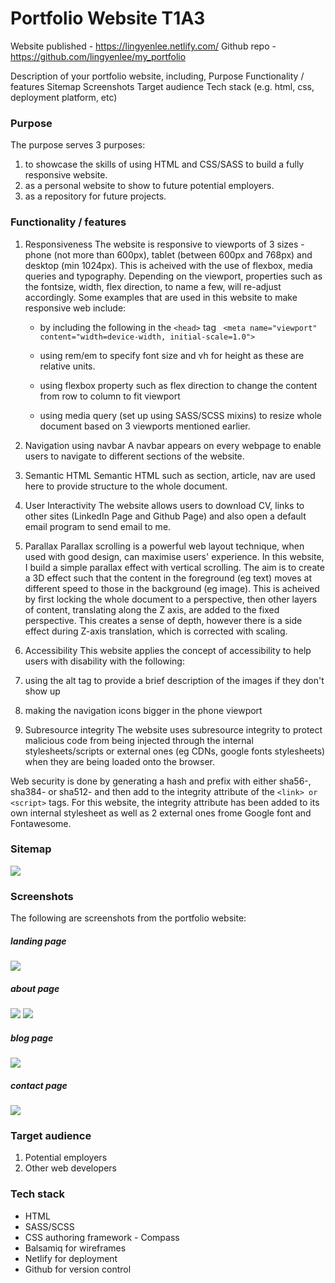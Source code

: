 # Portfolio Website T1A3

Website published - https://lingyenlee.netlify.com/
Github repo - https://github.com/lingyenlee/my_portfolio

Description of your portfolio website, including,
Purpose
Functionality / features
Sitemap
Screenshots
Target audience
Tech stack (e.g. html, css, deployment platform, etc)

### Purpose

The purpose serves 3 purposes:

1. to showcase the skills of using HTML and CSS/SASS to build a fully responsive website.
2. as a personal website to show to future potential employers.
3. as a repository for future projects.

### Functionality / features

1. Responsiveness
   The website is responsive to viewports of 3 sizes - phone (not more than 600px), tablet (between 600px and 768px) and desktop (min 1024px). This is acheived with the use of flexbox, media queries and typography. Depending on the viewport, properties such as the fontsize, width, flex direction, to name a few, will re-adjust accordingly. Some examples that are used in this website to make responsive web include:

   - by including the following in the ```<head>``` tag
   ``` <meta name="viewport" content="width=device-width, initial-scale=1.0">```

   - using rem/em to specify font size and vh for height as these are relative units.

   - using flexbox property such as flex direction to change the content from row to column to fit viewport

   - using media query (set up using SASS/SCSS mixins) to resize whole document based on 3 viewports mentioned earlier.


2. Navigation using navbar
   A navbar appears on every webpage to enable users to navigate to different sections of the website.

3. Semantic HTML
   Semantic HTML such as section, article, nav are used here to provide structure to the whole document.

4. User Interactivity
   The website allows users to download CV, links to other sites (LinkedIn Page and Github Page) and also open a default email program to send email to me.

5. Parallax
   Parallax scrolling is a powerful web layout technique, when used with good design, can maximise users' experience. In this website, I build a simple parallax effect with vertical scrolling. The aim is to create a 3D effect such that the content in the foreground (eg text) moves at different speed to those in the background (eg image). This is acheived by first locking the whole document to a perspective, then other layers of content, translating along the Z axis, are added to the fixed perspective. This creates a sense of depth, however there is a side effect during Z-axis translation, which is corrected with scaling. 

6. Accessibility
This website applies the concept of accessibility to help users with disability with the following:
1. using the alt tag to provide a brief description of the images if they don't show up
2. making the navigation icons bigger in the phone viewport

7. Subresource integrity
The website uses subresource integrity to protect malicious code from being injected through  the internal stylesheets/scripts or external ones (eg CDNs, google fonts stylesheets) when they are being loaded onto the browser.

Web security is done by generating a hash and prefix with either sha56-, sha384- or sha512- and then add to the integrity attribute of the ```<link> or <script>``` tags. For this website, the integrity attribute has been added to its own internal stylesheet as well as 2 external ones frome Google font and Fontawesome.


### Sitemap
![](docs/sitemap.png)

### Screenshots

The following are screenshots from the portfolio website:

##### landing page
![](docs/landing.png)

##### about page
![](docs/about1.png)
![](docs/about2.png)

##### blog page
![](docs/blog.png)

##### contact page
![](docs/contact.png)


### Target audience

1. Potential employers
2. Other web developers

### Tech stack

- HTML
- SASS/SCSS
- CSS authoring framework - Compass
- Balsamiq for wireframes
- Netlify for deployment
- Github for version control
